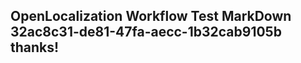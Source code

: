 <properties
ms.topic="hero-topic"
ms.test1="hero-topic"
ms.test2="test"/>

## OpenLocalization Workflow Test MarkDown 32ac8c31-de81-47fa-aecc-1b32cab9105b thanks!
